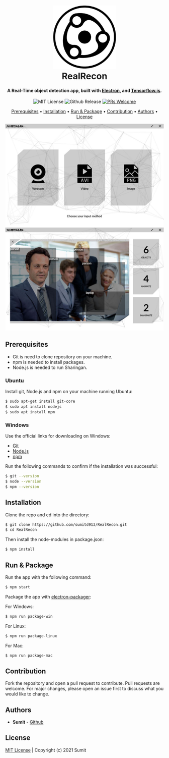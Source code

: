 <h1 align="center">
  <br>
    <img src="https://github.com/Araekiel/sharingan/blob/master/assets/images/logos/sharingan-fill.png" alt="GitWiz" width="200">
  <br>
  RealRecon
  <br>
</h1>

<h4 align="center">
A Real-Time object detection app, built with <a href="https://www.electronjs.org/">Electron</a>, and <a href="https://www.tensorflow.org/js/">Tensorflow.js</a>.
</h4>

<p align="center">
  <a><img alt="MIT License" src="https://img.shields.io/apm/l/atomic-design-ui.svg?"></a>
  <a><img alt="Github Release" src="https://img.shields.io/badge/release-v1.0.1-blue"></a>
  <a href="http://makeapullrequest.com">
    <img alt="PRs Welcome"src="https://img.shields.io/badge/PRs-welcome-brightgreen.svg?style=flat">
  </a>
</p>

<p align="center">
  <a href="#prerequisites">Prerequisites</a> •
  <a href="#installation">Installation</a> •
  <a href="#run--package">Run & Package</a> •
  <a href="#contribution">Contribution</a> •
  <a href="#authors">Authors</a> •
  <a href="#license">License</a>
</p>

<img alt="Screenshot 1" src="https://raw.githubusercontent.com/Araekiel/sharingan/master/assets/images/screenshots/2.JPG">
<img alt="Screenshot 2" src="https://raw.githubusercontent.com/Araekiel/sharingan/master/assets/images/screenshots/3.JPG">

## Prerequisites

- Git is need to clone repository on your machine.
- npm is needed to install packages.
- Node.js is needed to run Sharingan.

### Ubuntu

Install git, Node.js and npm on your machine running Ubuntu:

```bash
$ sudo apt-get install git-core
$ sudo apt install nodejs
$ sudo apt install npm
```
### Windows 

Use the official links for downloading on Windows:

- [Git](https://git-scm.com/)
- [Node.js](https://nodejs.org/en/download/)
- [npm](https://www.npmjs.com/get-npm)

Run the following commands to confirm if the installation was successful:

```bash
$ git --version
$ node --version
$ npm --version 
```

## Installation

Clone the repo and cd into the directory: 

```bash
$ git clone https://github.com/sumitd913/RealRecon.git
$ cd RealRecon 
```

Then install the node-modules in package.json:

```bash
$ npm install
```

## Run & Package

Run the app with the following command:

```bash
$ npm start
```

Package the app with [electron-packager](https://www.npmjs.com/package/electron-packager):

For Windows:
```bash
$ npm run package-win
```

For Linux:
```bash
$ npm run package-linux
```

For Mac:
```bash
$ npm run package-mac
```

## Contribution

Fork the repository and open a pull request to contribute.
Pull requests are welcome. For major changes, please open an issue first to discuss what you would like to change.

## Authors

- **Sumit** - [Github](https://github.com/sumitdnath)

## License

[MIT License](https://github.com/sumitd913/RealRecon/blob/main/LICENSE) | Copyright (c) 2021 Sumit 
